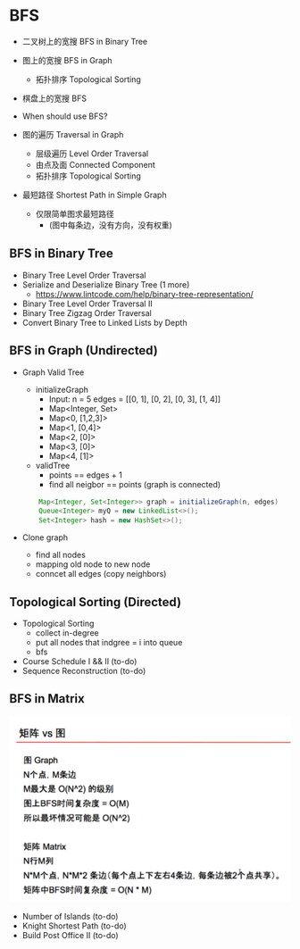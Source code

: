 # BFS
- 二叉树上的宽搜 BFS in Binary Tree
- 图上的宽搜 BFS in Graph
   - 拓扑排序 Topological Sorting
- 棋盘上的宽搜 BFS

- When should use BFS?
- 图的遍历 Traversal in Graph
  - 层级遍历 Level Order Traversal
  - 由点及面 Connected Component
  - 拓扑排序 Topological Sorting
- 最短路径 Shortest Path in Simple Graph
  - 仅限简单图求最短路径 
    - (图中每条边，没有方向，没有权重)

## BFS in Binary Tree
- Binary Tree Level Order Traversal
- Serialize and Deserialize Binary Tree (1 more)
     - https://www.lintcode.com/help/binary-tree-representation/
- Binary Tree Level Order Traversal II
- Binary Tree Zigzag Order Traversal
- Convert Binary Tree to Linked Lists by Depth

## BFS in Graph (Undirected)
- Graph Valid Tree
     - initializeGraph
        - Input: n = 5 edges = [[0, 1], [0, 2], [0, 3], [1, 4]]
        - Map<Integer, Set<Integer>>
        - Map<0, [1,2,3]>
        - Map<1, [0,4]>
        - Map<2, [0]>
        - Map<3, [0]>
        - Map<4, [1]>
    - validTree
        - points == edges + 1
        - find all neigbor == points (graph is connected)
    ``` java 
        Map<Integer, Set<Integer>> graph = initializeGraph(n, edges)
        Queue<Integer> myQ = new LinkedList<>();
        Set<Integer> hash = new HashSet<>();
    ```
        
- Clone graph
    - find all nodes
    - mapping old node to new node
    - conncet all edges (copy neighbors)

## Topological Sorting (Directed)
- Topological Sorting
    - collect in-degree
    - put all nodes that indgree = i into queue
    - bfs
- Course Schedule I && II (to-do)
- Sequence Reconstruction (to-do)

## BFS in Matrix 
![Matrix](./assets/m.png)

- Number of Islands (to-do)
- Knight Shortest Path (to-do)
- Build Post Office II (to-do)
